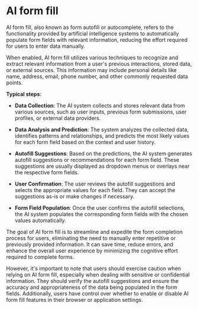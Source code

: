 # AI form fill

AI form fill, also known as form autofill or autocomplete, refers to the functionality provided by artificial intelligence systems to automatically populate form fields with relevant information, reducing the effort required for users to enter data manually.

When enabled, AI form fill utilizes various techniques to recognize and extract relevant information from a user's previous interactions, stored data, or external sources. This information may include personal details like name, address, email, phone number, and other commonly requested data points.

**Typical steps**:

* **Data Collection**: The AI system collects and stores relevant data from various sources, such as user inputs, previous form submissions, user profiles, or external data providers.

* **Data Analysis and Prediction**: The system analyzes the collected data, identifies patterns and relationships, and predicts the most likely values for each form field based on the context and user history.

* **Autofill Suggestions**: Based on the predictions, the AI system generates autofill suggestions or recommendations for each form field. These suggestions are usually displayed as dropdown menus or overlays near the respective form fields.

* **User Confirmation**: The user reviews the autofill suggestions and selects the appropriate values for each field. They can accept the suggestions as-is or make changes if necessary.

* **Form Field Population**: Once the user confirms the autofill selections, the AI system populates the corresponding form fields with the chosen values automatically.

The goal of AI form fill is to streamline and expedite the form completion process for users, eliminating the need to manually enter repetitive or previously provided information. It can save time, reduce errors, and enhance the overall user experience by minimizing the cognitive effort required to complete forms.

However, it's important to note that users should exercise caution when relying on AI form fill, especially when dealing with sensitive or confidential information. They should verify the autofill suggestions and ensure the accuracy and appropriateness of the data being populated in the form fields. Additionally, users have control over whether to enable or disable AI form fill features in their browser or application settings.